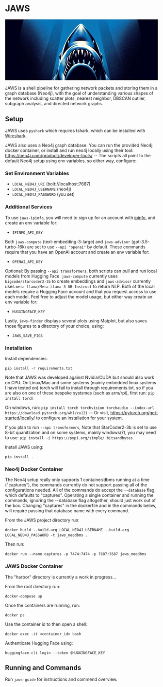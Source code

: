 # JAWS
![hehe](/assets/cover.jpg)

JAWS is a shell pipeline for gathering network packets and storing them in a graph database (Neo4j), with the goal of understanding various shapes of the network including scatter plots, nearest neighbor, DBSCAN outlier, subgraph analysis, and directed network graphs.


## Setup

JAWS uses `pyshark` which requires tshark, which can be installed with [Wireshark](https://www.wireshark.org/).

JAWS also uses a Neo4j graph database. You can run the provided Neo4j docker container, or install and run neo4j locally using their tool: https://neo4j.com/product/developer-tools/ -- The scripts all point to the default Neo4j setup using env variables, so either way, configure:

### Set Environment Variables

- `LOCAL_NEO4J_URI` (bolt://localhost:7687)
- `LOCAL_NEO4J_USERNAME` (neo4j)
- `LOCAL_NEO4J_PASSWORD` (you set)


### Additional Services

To use `jaws-ipinfo`, you will need to sign up for an account with [ipinfo](https://ipinfo.io/), and create an env variable for:

- `IPINFO_API_KEY`


Both `jaws-compute` (text-embedding-3-large) and `jaws-advisor` (gpt-3.5-turbo-16k) are set to use `--api "openai"` by default. These commands require that you have an OpenAI account and create an env variable for: 

- `OPENAI_API_KEY`


Optional: By passing `--api transformers`, both scripts can pull and run local models from Hugging Face. `jaws-compute` currently uses `bigcode/starcoder2-3b` to create embeddings and `jaws-advisor` currently uses `meta-llama/Meta-Llama-3-8B-Instruct` to return NLP. Both of the local models require a Hugging Face account and that you request access to use each model. Feel free to adjust the model usage, but either way create an env variable for:

- `HUGGINGFACE_KEY`


Lastly, `jaws-finder` displays several plots using Matplot, but also saves those figures to a directory of your choice, using:

- `JAWS_SAVE_FIGS`


### Installation

Install dependencies:

`pip install -r requirements.txt`


Note that JAWS was developed against Nvidia/CUDA but should also work on CPU. On Linux/Mac and some systems (mainly embedded linux systems I have tested on) torch will fail to install through requirements.txt, so if you are also on one of these bespoke systsmes (such as arm/rpi), first run: `pip install torch`

On windows, run: `pip install torch torchvision torchaudio --index-url https://download.pytorch.org/whl/cu121` -- Or visit, https://pytorch.org/get-started/locally/ to configure an installation for your system.

If you plan to run `--api transformers`, Note that StarCoder2-3b is set to use 8-bit quanitzation and on some systems, mainly windows(?), you may need to use: `pip install -i https://pypi.org/simple/ bitsandbytes`.


Install JAWS using:

`pip install .`


### Neo4j Docker Container

The Neo4j setup really only supports 1 container/dbms running at a time ("captures"), the commands currently do not support passing all of the configurations needed. All of the commands do accept the `--database` flag, which defaults to "captures". Operating a single container and running the commands, ignoring the --database flag altogether, should just work out of the box. Changing "captures" in the dockerfile and in the commands below, will require passing that database name with every command.

From the JAWS project directory run: 

`docker build --build-arg LOCAL_NEO4J_USERNAME --build-arg LOCAL_NEO4J_PASSWORD -t jaws_neodbms .` 


Then run: 

`docker run --name captures -p 7474:7474 -p 7687:7687 jaws_neodbms`


### JAWS Docker Container

The "harbor" directory is currently a work in progress...

From the root directory run:

`docker-compose up`

Once the containers are running, run:

`docker ps`

Use the container id to then open a shell:

`docker exec -it <container_id> bash`

Authenticate Hugging Face using:

`huggingface-cli login --token $HUGGINGFACE_KEY`


## Running and Commands

Run `jaws-guide` for instructions and commend overview.
